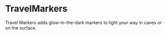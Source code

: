 # TravelMarkers
Travel Markers adds glow-in-the-dark markers to light your way in caves or on the surface.

